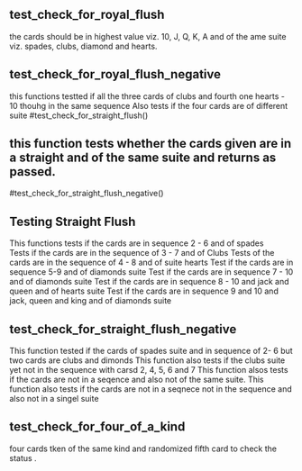 ## test_check_for_royal_flush
the cards should be in  highest value viz. 10, J, Q, K, A  and of the ame suite viz. spades, clubs, diamond and hearts. 

## test_check_for_royal_flush_negative
 this functions  testted  if all the three cards of clubs and fourth one  hearts - 10 thouhg in the same sequence 
Also tests if the four cards are of different suite
#test_check_for_straight_flush()

## this function tests whether the cards given are in a straight and of the same suite and returns as passed. 
#test_check_for_straight_flush_negative()



## Testing Straight Flush
This functions tests if the cards are in sequence 2 - 6 and of spades  
Tests if the cards are in the sequence of 3 - 7 and of Clubs 
Tests of the cards are in the sequence of 4 - 8 and of suite hearts
Test if the cards are in sequence 5-9 and of diamonds suite
Test if the cards are in sequence 7 - 10 and of diamonds suite
Test if the cards are in sequence 8 - 10 and jack and queen and of hearts suite
Test if the cards are in sequence 9 and 10 and jack, queen and king and of diamonds suite


## test_check_for_straight_flush_negative
This function tested if the cards of spades suite and in sequence of 2- 6 but two cards are clubs and dimonds 
This function also tests if the clubs suite yet not in the sequence with carsd 2, 4, 5, 6 and 7
This function alsos tests if the cards are not in a seqence and also not of the same suite. 
This function also tests if the cards are not in a seqnece not in the sequence and also not in a singel suite


## test_check_for_four_of_a_kind
four cards tken of the same kind and randomized fifth card to check the status . 
